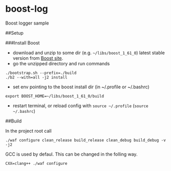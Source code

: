 # boost-log
Boost logger sample

##Setup

###Install Boost

- download and unzip to some dir (e.g. `~/libs/boost_1_61_0`) latest stable version from [Boost site](http://www.boost.org/).
- go the unzipped directory and run commands

```
./bootstrap.sh --prefix=./build
./b2 --with=all -j2 install
```
- set env pointing to the boost install dir (in ~/.profile or ~/.bashrc)

`export BOOST_HOME=~/libs/boost_1_61_0/build`

- restart terminal, or reload config with `source ~/.profile` (`source ~/.bashrc`)

##Build

In the project root call

`./waf configure clean_release build_release clean_debug build_debug -v -j2`

GCC is used by defaul. This can be changed in the folling way.

`CXX=clang++ ./waf configure`
